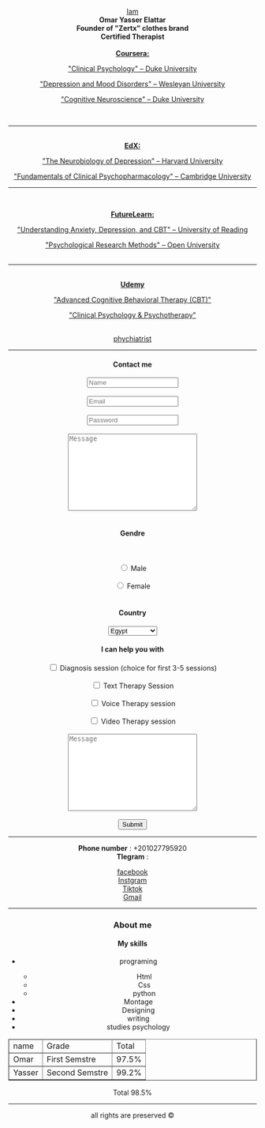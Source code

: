 <html> 
    <style>
    <link rel="stylesheet" href="omar.css"
        >
    </style>
<body>
    <!-- 
        semantic elements
        <header>
            <main>
                <section>
     -->
    <header>
               <!-- 
           images
       src = source
       alt = alternative    
        -->
        <!-- 
            AUDIO & VIDEO
            <audio src="./     .mp3" type=audio/mpeg controls> </audio>
            <video src="./      .mp4" type=video/mp4 width=" px" height=" px" controls loop autoplay></video>
         -->
       <!--
           b = bold
           u = underline
           i = icalic
           hr = horizontal line
       -->
       <p>
        <div>
        <u>Iam</u> 
        </div>
        <b>
        <span style="color⚫;">
        <div>
        <b>Omar Yasser Elattar <br>Founder of "Zertx" clothes brand<br>Certified Therapist<br></b>
        </div>
        </span>
        </b>
        <br>
        <div>
        <u>
            <b>Coursera:</b>

"Clinical Psychology" – Duke University<br>

"Depression and Mood Disorders" – Wesleyan University<br>

"Cognitive Neuroscience" – Duke University

<br><hr><br>
<b>EdX:</b> <br>

"The Neurobiology of Depression" – Harvard University<br>

"Fundamentals of Clinical Psychopharmacology" – Cambridge University
<br>
<hr>
<br>

<b>FutureLearn:</b>

"Understanding Anxiety, Depression, and CBT" – University of Reading <br>

"Psychological Research Methods" – Open University <br>
<br>
<hr>
<br>
<b>Udemy</b>

"Advanced Cognitive Behavioral Therapy (CBT)"<br>

"Clinical Psychology & Psychotherapy"<br>
        </u>
        </div>
        <div></div> <span style="color⚫(0);">
        <b>
        </b>
        <br> 
        <u><div>phychiatrist</div></u>
         <span style="color⚫(0, 0, 0);">
         <hr>
         <main>
            <section id="contact us">
                <!-- 
                    div
                -->
                <body>
                   <div>
                   <h4>Contact me</h4>
                      <!-- 
                    FORM
                    <form>
                    </form>
                 -->
                       <form
                           action="https://formsubmit.co/omarelattar308@gmail.com" method="post">
                 <form action = "https://formsubmit.co/omarelattar308@gmail.com" method = post>
                    <div id = name></div>
                    <input type = text placeholder = Name required>
                    <br><br>
                    <div id = Email></div>
                    <input type = text placeholder = Email required>
                    <br><br>
                    <div id = password></div>
                    <input type = password placeholder = Password required>
                   <br><br>
                   <div id = message></div>
                    <textarea name ="تعريف بسيط بالحاله" Cols ="30" rows = "10" placeholder="Message" ></textarea>
                    <br>  
                    <body>
                     <p>
                      <h4>
                        Gendre
                      </h4>
                      </p>
                    </body>  
                    <br>
                    <input type = radio name = gendre>
                    <label>Male</label>
                    <br><br>
                    <input type = radio name = gendre >
                    <label>Female</label>
                    <br><br>
                    <body>
                        <body>
                            <p>
                                <h4>Country</h4>
                            </p>
                        </body>
                    <select>
                      <option value = "1" selected >Egypt</option>
                      <option value = "1">Qutar</option>
                      <option value = "1">Suadi Arabia</option>
                      <option value = "1">Morocco</option>
                      </select>
                    <p>
                    <h4>
                        I can help you with
                    </h4>
                    </p>
                    </body>
                    <input type = checkbox name = work >
                    <label>Diagnosis session (choice for first 3-5 sessions)</label>
                    <br><br>
                    <input type =checkbox name = work >
                    <label>Text Therapy Session</label>
                    <br><br>
                    <input type =checkbox name = work >
                    <label>Voice Therapy session</label>
                    <br><br>
                    <input type =checkbox name = work >
                    <label>Video Therapy session</label>
                    <br><br>
                    <textarea name ="طريقة التواصل" Cols ="30" rows = "10" placeholder="Message" ></textarea>
                    <br><br>
                    <input type = submit >
             </form>
             <hr>
                   <p><b>Phone number</b> : +201027795920 
                   <br> <b>Tlegram</b> : </p>
                    <a href="https://www.facebook.com/profile.php?id=100051007188187">facebook</a>
                    <br>
                    <a href="https://www.instagram.com/invites/contact/?i=19g9l84b0qlru&utm_content=jk06eyb">Instgram</a>
                    <br>
                    <a href="https://www.tiktok.com/@o_el3attar?is_from_webapp=1&sender_device=pc">Tiktok</a>
                    <br>
                    <a href="mailto:omarelattar308@gmail.com">Gmail</a>
                   </div>
                <hr>
                <body>
                    <section id="About me">
                        <h3>About me</h3>
               <!-- 
                Lists
                ordered lists = ol
                unordered lists = ul
                -->
                <body>
                    <p>
                     <h4>
                        My skills
                     </h4>
                    </p>
                </body>
                <ul>
                    <li>programing</li>
                    <ul>
                    <li>Html</li>
                    <li>Css</li>
                    <li>python</li>
                    </ul>
                    <li>Montage</li>
                    <li>Designing</li>
                    <li>writing</li>
                    <li>studies psychology</li>
                </ul>
                    </section>
           <!-- 
               Table
               Thead
               Tbody
               Tfoot
               tr = table row
               td = table data
               border
            -->
            <table border="1" width = 30%>
                <thead>
                    <tr>
                        <td>name</td>
                        <td>Grade</td>
                        <td>Total</td>
                    </tr>
                </thead>
                <tbody>
                    <tr>
                        <td>
                            Omar
                        </td>
                        <td>First Semstre</td>
                        <td>97.5%</td>
                    </tr>
                    <tr>
                        <td>Yasser</td>
                        <td>Second Semstre</td>
                        <td>99.2%</td>
                    </tr>
                </tbody>
                <tfoot>
                </table>
                    <tr>
                        <td colspan="2">Total</td>
                        <td>98.5%</td>
                    </tr>
                </tfoot>
            </table>
        </main>
        </body>
        <hr>
        <body>
        <footer>
                <p>
                    all rights are preserved &copy;
                </p>
        </footer>
 </html>

